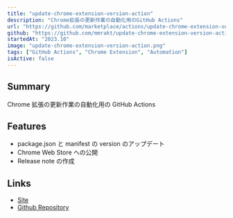 ```yaml
---
title: "update-chrome-extension-version-action"
description: "Chrome拡張の更新作業の自動化用のGitHub Actions"
url: "https://github.com/marketplace/actions/update-chrome-extension-version-action"
github: "https://github.com/mmrakt/update-chrome-extension-version-action"
startedAt: "2023.10"
image: "update-chrome-extension-version-action.png"
tags: ["GitHub Actions", "Chrome Extension", "Automation"]
isActive: false
---
```


## Summary

Chrome 拡張の更新作業の自動化用の GitHub Actions

## Features

- package.json と manifest の version のアップデート
- Chrome Web Store への公開
- Release note の作成

## Links

- [Site](https://github.com/marketplace/actions/update-chrome-extension-version-action)
- [Github Repository](https://github.com/mmrakt/update-chrome-extension-version-action)
